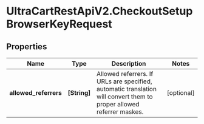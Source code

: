 # UltraCartRestApiV2.CheckoutSetupBrowserKeyRequest

## Properties

Name | Type | Description | Notes
------------ | ------------- | ------------- | -------------
**allowed_referrers** | **[String]** | Allowed referrers.  If URLs are specified, automatic translation will convert them to proper allowed referrer maskes. | [optional] 


